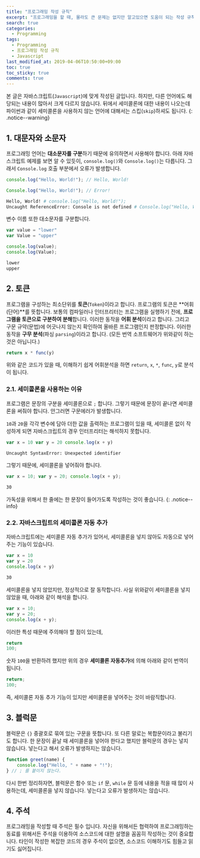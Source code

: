 ```yaml
---
title: "프로그래밍 작성 규칙"
excerpt: "프로그래밍을 할 때, 몰라도 큰 문제는 없지만 알고있으면 도움이 되는 작성 규칙에 대해 소개합니다."
search: true
categories: 
  - Programming
tags: 
  - Programming
  - 프로그래밍 작성 규칙
  - Javascript
last_modified_at: 2019-04-06T10:50:00+09:00
toc: true
toc_sticky: true
comments: true
---
```


본 글은 자바스크립트(`Javascript`)에 맞게 작성된 글입니다. 하지만, 다른 언어에도 해당되는 내용이 많아서 크게 다르지 않습니다. 뒤에서 세미콜론에 대한 내용이 나오는데 파이썬과 같이 세미콜론을 사용하지 않는 언어에 대해서는 스킵(`skip`)하셔도 됩니다.
{: .notice--warning}

## 1. 대문자와 소문자

프로그래밍 언어는 **대소문자를 구분**하기 때문에 유의하면서 사용해야 합니다. 아래 자바스크립트 예제를 보면 알 수 있듯이, `console.log()`와 `Console.log()`는 다릅니다. 그래서 `Console.log` 호출 부분에서 오류가 발생합니다.

```javascript
console.log("Hello, World!"); // Hello, World!

Console.log("Hello, World!"); // Error!
```

```bash
Hello, World! # console.log("Hello, World!");
Uncaught ReferenceError: Console is not defined # Console.log("Hello, World!");
```

변수 이름 또한 대소문자를 구분합니다.

```javascript
var value = "lower"
var Value = "upper"

console.log(value);
console.log(Value);
```

```bash
lower
upper
```

## 2. 토큰

프로그램을 구성하는 최소단위를 **토큰**(`Token`)이라고 합니다. 프로그램의 토큰은 **어휘(단어)**를 뜻합니다. 보통의 컴파일러나 인터프리터는 프로그램을 실행하기 전에, **프로그램을 토큰으로 구분하여 분해**합니다. 이러한 동작을 **어휘 분석**이라고 합니다. 그리고 구문 규약(문법)에 어긋나지 않는지 확인하여 올바른 프로그램인지 판정합니다. 이러한 동작을 **구무 분석**(파싱 `parsing`)이라고 합니다. (모든 번역 소프트웨어가 위와같이 하는 것은 아닙니다.)  

```javascript
return x * func(y)
```

위와 같은 코드가 있을 때, 이해하기 쉽게 어휘분석을 하면 `return`, `x`, `*`, `func`, `y`로 분석이 됩니다.

### 2.1. 세미콜론을 사용하는 이유

프로그램은 문장의 구분을 세미콜론으로 `;` 합니다. 그렇기 때문에 문장이 끝나면 세미콜론을 써줘야 합니다. 안그러면 구문에러가 발생합니다.  

`10`과 `20`을 각각 변수에 담아 더한 값을 출력하는 프로그램이 있을 때, 세미콜론 없이 작성하게 되면 자바스크립트의 경우 인터프리터는 해석하지 못합니다. 

```javascript
var x = 10 var y = 20 console.log(x + y)
```
```bash
Uncaught SyntaxError: Unexpected identifier
```

그렇기 때문에, 세미콜론을 넣어줘야 합니다.

```javascript
var x = 10; var y = 20; console.log(x + y);
```
```bash
30
```

가독성을 위해서 한 줄에는 한 문장이 들어가도록 작성하는 것이 좋습니다.
{: .notice--info}

### 2.2. 자바스크립트의 세미콜론 자동 추가

자바스크립트에는 세미콜론 자동 추가가 있어서, 세미콜론을 넣지 않아도 자동으로 넣어주는 기능이 있습니다.  

```javascript
var x = 10
var y = 20
console.log(x + y)
```

```bash
30
```

세미콜론을 넣지 않았지만, 정상적으로 잘 동작합니다. 사실 위와같이 세미콜론을 넣지 않았을 때, 아래와 같이 해석을 합니다.

```javascript
var x = 10;
var y = 20;
console.log(x + y);
```

이러한 특성 때문에 주의해야 할 점이 있는데, 

```javascript
return
100;
```

숫자 `100`을 반환하려 했지만 위의 경우 **세미콜론 자동추가**에 의해 아래와 같이 번역이 됩니다.

```javascript
return;
100;
```

즉, 세미콜론 자동 추가 기능이 있지만 세미콜론을 넣어주는 것이 바람직합니다.


## 3. 블럭문

블럭문은 `{}` 중괄호로 묶여 있는 구문을 뜻합니다. 또 다른 말로는 복합문이라고 불리기도 합니다. 한 문장이 끝날 때 세미콜론을 넣어야 한다고 했지만 블럭문의 경우는 넣지 않습니다. 넣는다고 해서 오류가 발생하지는 않습니다.

```javascript
function greet(name) {
    console.log("Hello, " + name + "!");
} // ; 를 붙이지 않는다.
```

다시 한번 정리하자면, 블럭문은 함수 또는 `if` 문, `while` 문 등에 내용을 적을 때 많이 사용하는데, 세미콜론을 넣지 않습니다. 넣는다고 오류가 발생하지는 않습니다.


## 4. 주석

프로그래밍을 작성할 때 주석은 필수 입니다. 자신을 위해서든 협력하여 프로그래밍하는 동료를 위해서든 주석을 이용하여 소스코드에 대한 설명을 꼼꼼히 작성하는 것이 중요합니다. 타인이 작성한 복잡한 코드의 경우 주석이 없으면, 소스코드 이해하기도 힘들고 읽기도 싫어집니다.